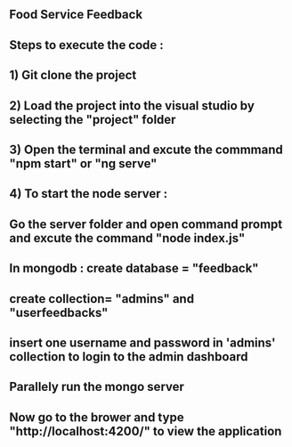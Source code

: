## Food Service Feedback

## Steps to execute the code :

## 1) Git clone the project
## 2) Load the project into the visual studio by selecting the "project" folder
## 3) Open the terminal and excute the commmand "npm start" or "ng serve"
## 4) To start the node server : 
##   Go the  server folder and open command prompt and excute the command "node index.js"
##   In mongodb : create database = "feedback"
##                create collection= "admins" and "userfeedbacks"
##                insert one username and password in 'admins' collection to login to the admin dashboard 
##   Parallely run the mongo server
##   Now go to the brower and type "http://localhost:4200/" to view the application




